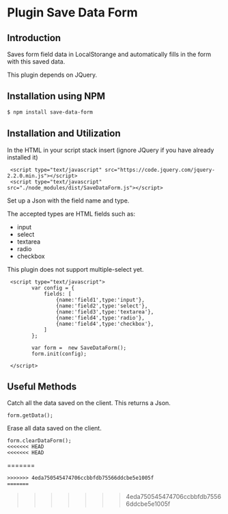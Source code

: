 # Plugin Save Data Form

## Introduction

Saves form field data in LocalStorange and automatically fills in the form with this saved data.

This plugin depends on JQuery.

## Installation using NPM

```bash
$ npm install save-data-form
```

## Installation and Utilization

In the HTML in your script stack insert (ignore JQuery if you have already installed it)

```
 <script type="text/javascript" src="https://code.jquery.com/jquery-2.2.0.min.js"></script>
 <script type="text/javascript" src="./node_modules/dist/SaveDataForm.js"></script>
```

Set up a Json with the field name and type.

The accepted types are HTML fields such as:
 - input
 - select
 - textarea
 - radio
 - checkbox 

This plugin does not support multiple-select yet.

```
 <script type="text/javascript">
 		var config = {
 			fields: [
 				{name:'field1',type:'input'},
 				{name:'field2',type:'select'},
 				{name:'field3',type:'textarea'},
 				{name:'field4',type:'radio'},
 				{name:'field4',type:'checkbox'},
 			]
 		};

 		var form =  new SaveDataForm();
 		form.init(config);
 
 </script>
 ```

 ## Useful Methods


Catch all the data saved on the client.
This returns a Json.

```
form.getData();
```

Erase all data saved on the client.
```
form.clearDataForm();
<<<<<<< HEAD
<<<<<<< HEAD
```
=======
```
>>>>>>> 4eda750545474706ccbbfdb75566ddcbe5e1005f
=======
```
>>>>>>> 4eda750545474706ccbbfdb75566ddcbe5e1005f
